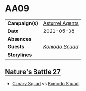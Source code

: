 # AA09

|||
| --- | --- |
| **Campaign(s)** | [Astorrel Agents](../campaigns/astorrel-agents.md) | session.2
| **Date** | 2021-05-08 |
| **Absences** | |
| **Guests** | *[Komodo Squad](../organisations/astorrel/squads/komodo-squad.md)* |
| **Storylines** | |

## [Nature's Battle 27](../storylines/natures-battle-27.md)

- [Canary Squad](../organisations/astorrel/squads/canary-squad.md) vs [Komodo Squad](../organisations/astorrel/squads/komodo-squad.md).

